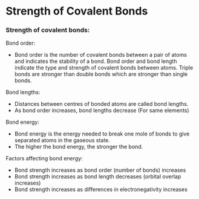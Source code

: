 # Strength of Covalent Bonds

### **Strength of covalent bonds:** <a href="#_mupybjcq2cb1" id="_mupybjcq2cb1"></a>

Bond order:

* Bond order is the number of covalent bonds between a pair of atoms and indicates the stability of a bond. Bond order and bond length indicate the type and strength of covalent bonds between atoms. Triple bonds are stronger than double bonds which are stronger than single bonds.

Bond lengths:

* Distances between centres of bonded atoms are called bond lengths.
* As bond order increases, bond lengths decrease (For same elements)

Bond energy:

* Bond energy is the energy needed to break one mole of bonds to give separated atoms in the gaseous state.
* The higher the bond energy, the stronger the bond.

Factors affecting bond energy:

* Bond strength increases as bond order (number of bonds) increases
* Bond strength increases as bond length decreases (orbital overlap increases)
* Bond strength increases as differences in electronegativity increases
